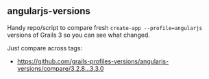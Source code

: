 angularjs-versions
---

Handy repo/script to compare fresh `create-app --profile=angularjs` versions of Grails 3 so you can see what changed.

Just compare across tags:
* <https://github.com/grails-profiles-versions/angularjs-versions/compare/3.2.8...3.3.0>
